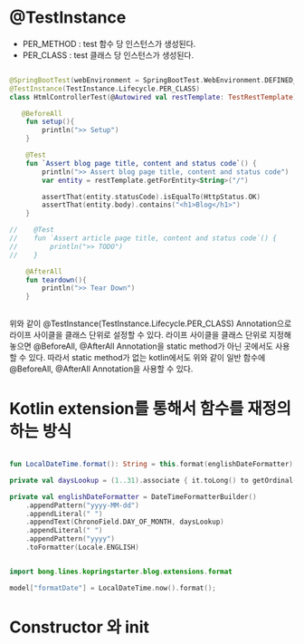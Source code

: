 # @TestInstance
- PER_METHOD : test 함수 당 인스턴스가 생성된다.
- PER_CLASS : test 클래스 당 인스턴스가 생성된다.

```kotlin

@SpringBootTest(webEnvironment = SpringBootTest.WebEnvironment.DEFINED_PORT)
@TestInstance(TestInstance.Lifecycle.PER_CLASS)
class HtmlControllerTest(@Autowired val restTemplate: TestRestTemplate) {

   @BeforeAll
    fun setup(){
        println(">> Setup")
    }

    @Test
    fun `Assert blog page title, content and status code`() {
        println(">> Assert blog page title, content and status code")
        var entity = restTemplate.getForEntity<String>("/")

        assertThat(entity.statusCode).isEqualTo(HttpStatus.OK)
        assertThat(entity.body).contains("<h1>Blog</h1>")
    }

//    @Test
//    fun `Assert article page title, content and status code`() {
//        println(">> TODO")
//    }

    @AfterAll
    fun teardown(){
        println(">> Tear Down")
    }
    
```

위와 같이 @TestInstance(TestInstance.Lifecycle.PER_CLASS) Annotation으로 라이프 사이클을 클래스 단위로 설정할 수 있다.
라이프 사이클을 클래스 단위로 지정해 놓으면 @BeforeAll, @AfterAll Annotation을 static method가 아닌 곳에서도 사용할 수 있다.
따라서 static method가 없는 kotlin에서도 위와 같이 일반 함수에 @BeforeAll, @AfterAll Annotation을 사용할 수 있다.

# Kotlin extension를 통해서 함수를 재정의 하는 방식 

```kotlin

fun LocalDateTime.format(): String = this.format(englishDateFormatter)

private val daysLookup = (1..31).associate { it.toLong() to getOrdinal(it) }

private val englishDateFormatter = DateTimeFormatterBuilder()
    .appendPattern("yyyy-MM-dd")
    .appendLiteral(" ")
    .appendText(ChronoField.DAY_OF_MONTH, daysLookup)
    .appendLiteral(" ")
    .appendPattern("yyyy")
    .toFormatter(Locale.ENGLISH)


import bong.lines.kopringstarter.blog.extensions.format

model["formatDate"] = LocalDateTime.now().format();

```

# Constructor 와 init